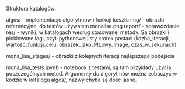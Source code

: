 Struktura katalogów:

algos/  - implementacje algorytmów i funkcji kosztu
img/    - obrazki referencyjne, do testów używałem monalisa.png
report/ - sprawozdanie
res/    - wyniki, w katalogach według stosowanej metody. Są obrazki i picklowane logi, czyli pythonowe listy 
          krotek postaci (liczba_iteracji, wartość_funkcji_celu, obrazek_jako_PILowy_Image, czas_w_sekunach)
       
mona_lisa_stages/ - obrazki z kolejnych iteracji najlepszego podejścia
       
mona_lisa_tests.ipynb - notebook z testami, są tam przykłady użycia poszczególnych metod. Argumenty do
                        algorytmów można zobaczyć w kodzie w katalogu algos/, nazwy chyba są dośc jasne.